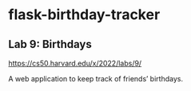 # flask-birthday-tracker
## Lab 9: Birthdays
https://cs50.harvard.edu/x/2022/labs/9/

A web application to keep track of friends’ birthdays.

